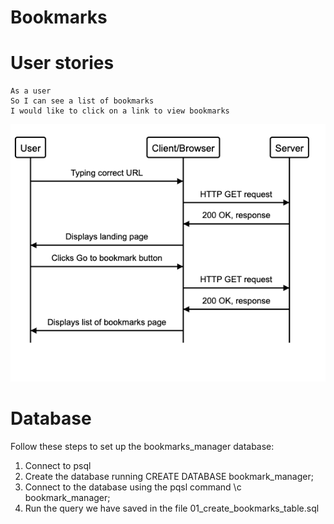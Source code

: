 # Bookmarks

# User stories

```
As a user
So I can see a list of bookmarks
I would like to click on a link to view bookmarks
```

![Domain Model for US-1](public/assets/FirstUserStoryDomainModel.png)

# Database

Follow these steps to set up the bookmarks_manager database:

1) Connect to psql
2) Create the database running CREATE DATABASE bookmark_manager;
3) Connect to the database using the pqsl command \c bookmark_manager;
4) Run the query we have saved in the file 01_create_bookmarks_table.sql
